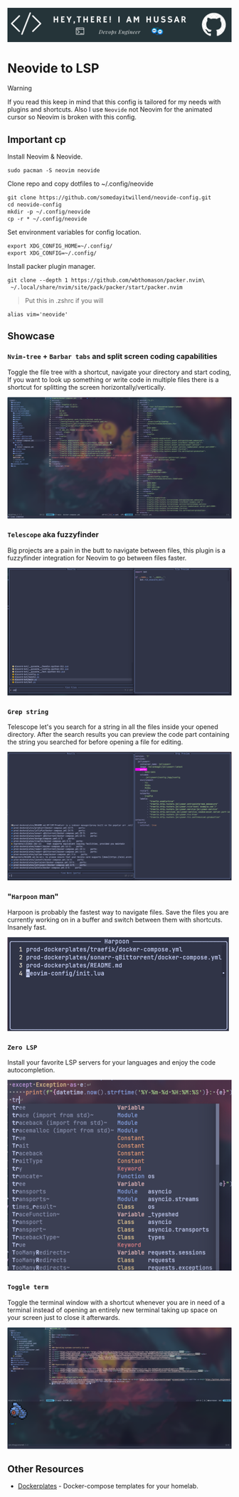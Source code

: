 ![Header](./img/hussar-header-image.png)
# Neovide to LSP

> [!WARNING]
> If you read this keep in mind that this config is tailored for my needs with plugins and shortcuts. Also I use `Neovide` not Neovim for the animated cursor so Neovim is broken with this config.

## Important cp
Install Neovim & Neovide.
```
sudo pacman -S neovim neovide
```

Clone repo and copy dotfiles to ~/.config/neovide
```
git clone https://github.com/somedayitwillend/neovide-config.git
cd neovide-config
mkdir -p ~/.config/neovide
cp -r * ~/.config/neovide
```

Set environment variables for config location.
```
export XDG_CONFIG_HOME=~/.config/
export XDG_CONFIG=~/.config/
```

Install packer plugin manager.
```
git clone --depth 1 https://github.com/wbthomason/packer.nvim\
 ~/.local/share/nvim/site/pack/packer/start/packer.nvim
```

> Put this in .zshrc if you will
```
alias vim='neovide'
```

## Showcase
### `Nvim-tree` + `Barbar tabs` and split screen coding capabilities
Toggle the file tree with a shortcut, navigate your directory and start coding, If you want to look up something or write code in multiple files there is a shortcut for splitting the screen horizontally/vertically.

<img src="./img/nvim-tree.png">

### `Telescope` aka fuzzyfinder
Big projects are a pain in the butt to navigate between files, this plugin is a fuzzyfinder integration for Neovim to go between files faster.

<img src="./img/fuzzyfinder.png">

### `Grep string` 
Telescope let's you search for a string in all the files inside your opened directory. After the search results you can preview the code part containing the string you searched for before opening a file for editing.

<img src="./img/grepString.png">

### "`Harpoon` man"
Harpoon is probably the fastest way to navigate files. Save the files you are currently working on in a buffer and switch between them with shortcuts. Insanely fast.

<img src="./img/harpoon.png">

### `Zero LSP`
Install your favorite LSP servers for your languages and enjoy the code autocompletion.

<img src="./img/zero-lsp.png">

### `Toggle term`
Toggle the terminal window with a shortcut whenever you are in need of a terminal instead of opening an entirely new terminal taking up space on your screen just to close it afterwards.

<img src="./img/toggleTerm.png">

## Other Resources

- [Dockerplates](https://github.com/somedayitwillend/prod-dockerplates) - Docker-compose templates for your homelab.
